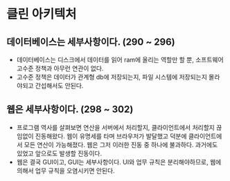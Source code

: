 # 클린 아키텍처

## 데이터베이스는 세부사항이다. (290 ~ 296)

- 데이터베이스는 디스크에서 데이터를 읽어 ram에 올리는 역할만 할 뿐,
  소프트웨어 고수준 정책과 아무런 연관이 없다.
- 고수준 정책은 데이터가 관계형 db에 저장되는지, 파일 시스템에 저장되는지 몰라야되고 간섭해서도 안된다.

## 웹은 세부사항이다. (298 ~ 302)

- 프로그램 역사를 살펴보면
  연산을 서버에서 처리할지, 클라이언트에서 처리할지 끊임없이 진동해왔다.
  웹이 유명세를 타며 브라우저가 발달했고 덕분에 클라이언트에서 모든 연산이 가능해졌다.
  웹은 그저 이러한 진동 중 하나에 불과하다.
  과거에도 있었고 앞으로도 발생할 진동이다.
- 웹은 결국 GUI이고, GUI는 세부사항이다.
  UI와 업무 규칙은 분리해야하므로, 웹에 의해서 업무 규칙을 오염시키면 안된다.
